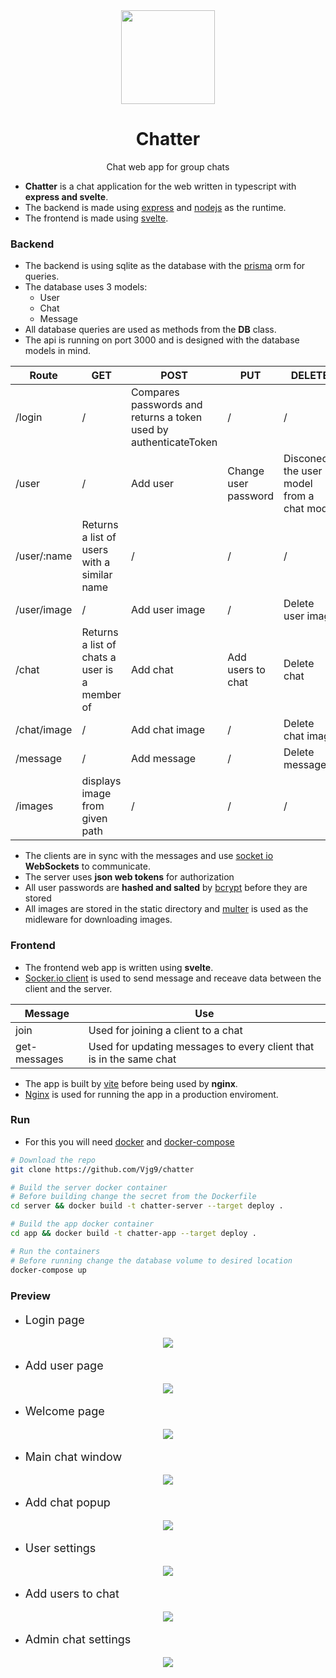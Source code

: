 <div align="center">
	<img src="images/logo.png" width=150/>
</div>
<h1 align="center">Chatter</h1>
<p align="center">Chat web app for group chats</p>

- __Chatter__ is a chat application for the web written in typescript with __express and svelte__.
- The backend is made using [express](https://github.com/expressjs/express) and [nodejs](https://github.com/nodejs/node) as the runtime.
- The frontend is made using [svelte](https://github.com/sveltejs/svelte).

### Backend
- The backend is using sqlite as the database with the [prisma](https://github.com/prisma/prisma) orm for queries.
- The database uses 3 models:
	- User 
	- Chat
	- Message
- All database queries are used as methods from the __DB__ class.
- The api is running on port 3000 and is designed with the database models in mind.

| Route       | GET                                           | POST                                                             | PUT                  | DELETE                                      |
| --          | --                                            | --                                                               | --                   | --                                          |
| /login      | /                                             | Compares passwords and returns a token used by authenticateToken | /                    | /                                           |
| /user       | /                                             | Add user                                                         | Change user password | Disconects the user model from a chat model |
| /user/:name | Returns a list of users with a similar name   | /                                                                | /                    | /                                           |
| /user/image | /                                             | Add user image                                                   | /                    | Delete user image                           |
| /chat       | Returns a list of chats a user is a member of | Add chat                                                         | Add users to chat    | Delete chat                                 |
| /chat/image | /                                             | Add chat image                                                   | /                    | Delete chat image                           |
| /message    | /                                             | Add message                                                      | /                    | Delete message                              |
| /images     | displays image from given path                | /                                                                | /                    | /                                           |
- The clients are in sync with the messages and use [socket io](https://github.com/socketio/socket.io) __WebSockets__ to communicate.
- The server uses __json web tokens__ for authorization
- All user passwords are __hashed and salted__ by [bcrypt](https://github.com/kelektiv/node.bcrypt.js) before they are stored
- All images are stored in the static directory and [multer](https://github.com/expressjs/multer) is used as the midleware for downloading images.

### Frontend
- The frontend web app is written using __svelte__.
- [Socker.io client](https://github.com/socketio/socket.io-client) is used to send message and receave data between the client and the server.

| Message      | Use                                                                 |
| ---          | ---                                                                 |
| join         | Used for joining a client to a chat                                 |
| get-messages | Used for updating messages to every client that is in the same chat |

- The app is built by [vite](https://github.com/vitejs/vite) before being used by __nginx__.
- [Nginx](https://github.com/nginx/nginx) is used for running the app in a production enviroment.

### Run 
- For this you will need [docker](https://github.com/docker) and [docker-compose](https://github.com/docker/compose)
``` zsh
# Download the repo
git clone https://github.com/Vjg9/chatter
```

``` zsh
# Build the server docker container
# Before building change the secret from the Dockerfile
cd server && docker build -t chatter-server --target deploy .
```

``` zsh
# Build the app docker container 
cd app && docker build -t chatter-app --target deploy .
```

``` zsh
# Run the containers
# Before running change the database volume to desired location
docker-compose up
```

### Preview

- <p style="font-size:18px">Login page</p>
<div align="center">
	<img src="images/preview2.png" />
</div>

- <p style="font-size:18px">Add user page</p>
<div align="center">
	<img src="images/preview3.png" />
</div>

- <p style="font-size:18px">Welcome page</p>
<div align="center">
	<img src="images/preview4.png" />
</div>

- <p style="font-size:18px" >Main chat window</p>
<div align="center">
	<img src="images/preview.png" />
</div>

- <p style="font-size:18px">Add chat popup</p>
<div align="center">
	<img src="images/preview5.png" />
</div>

- <p style="font-size:18px">User settings</p>
<div align="center">
	<img src="images/preview6.png" />
</div>

- <p style="font-size:18px">Add users to chat</p>
<div align="center">
	<img src="images/preview7.png" />
</div>

- <p style="font-size:18px">Admin chat settings</p>
<div align="center">
	<img src="images/preview8.png" />
</div>
